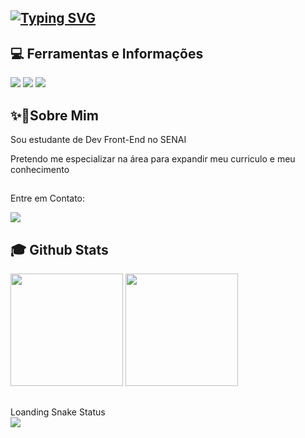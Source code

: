 ## <a href="https://git.io/typing-svg"><img src="https://readme-typing-svg.herokuapp.com?font=Fira+Code&pause=1000&color=6A1BC5&center=falso&vCenter=falso&repeat=verdadeiro&random=falso&width=435&lines=Sejam+bem+vindos+%3C3" alt="Typing SVG" /></a>

## 💻 Ferramentas e Informações
<div>
  <img src="https://img.shields.io/badge/HTML5-55069e?style=for-the-badge&logo=html5&logoColor=white" target="_blank"></a>
  <img src="https://img.shields.io/badge/CSS3-15069e?style=for-the-badge&logo=css3&logoColor=white" target="_blank"></a>
  <img src="https://img.shields.io/badge/Github-55069e?style=for-the-badge&logo=github&logoColor=white" target="_blank"></a>

</div>
  
 ## 
## ✨💙Sobre Mim


<div>
  <p>Sou estudante de Dev Front-End no SENAI</p>
</div>
Pretendo me especializar na área para expandir meu curriculo e meu conhecimento<br>

  ## 
  Entre em Contato:
  <div>
  <a href="https://www.instagram.com/_may_moon__/" target="_blank"><img src="https://img.shields.io/badge/-Instagram-%23E4405F?style=for-the-badge&logo=instagram&logoColor=white" target="_blank"></a>
  </div>
  
 ## 
 ## :mortar_board: Github Stats
<div>
  <a href="https://github.com/maymoon001"></a>
  <img height="180em" src="https://github-readme-stats.vercel.app/api?username=maymoon001&show_icons=true&theme=dracula&include_all_commits=true&count_private=true"/>
  <img height="180em" src="https://github-readme-stats.vercel.app/api/top-langs/?username=maymoon001&layout=compact&langs_count=7&theme=dracula"/>
</div>


##
<div>
Loanding Snake Status
</div>
<div>
  <picture align="center"> 
    <img src="https://github.com/guuhferiani/guuhferiani/blob/main/snake-svg.svg">
  </picture>
</div>
